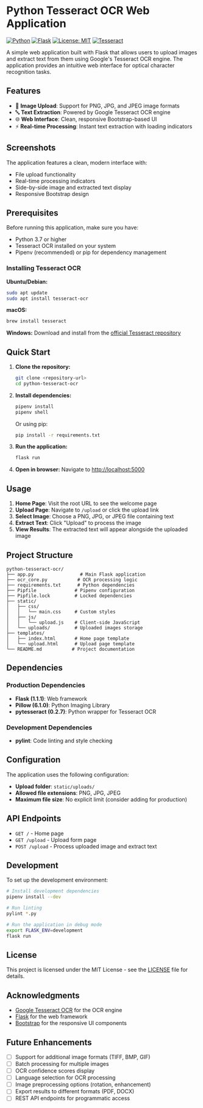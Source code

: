 # Python Tesseract OCR Web Application

[![Python](https://img.shields.io/badge/python-3.7-blue.svg)](https://www.python.org/downloads/)
[![Flask](https://img.shields.io/badge/flask-1.1.1-green.svg)](https://flask.palletsprojects.com/)
[![License: MIT](https://img.shields.io/badge/License-MIT-yellow.svg)](https://opensource.org/licenses/MIT)
[![Tesseract](https://img.shields.io/badge/tesseract-OCR-orange.svg)](https://github.com/tesseract-ocr/tesseract)

A simple web application built with Flask that allows users to upload images and extract text from them using Google's Tesseract OCR engine. The application provides an intuitive web interface for optical character recognition tasks.

## Features

- 📸 **Image Upload**: Support for PNG, JPG, and JPEG image formats
- 🔤 **Text Extraction**: Powered by Google Tesseract OCR engine
- 🌐 **Web Interface**: Clean, responsive Bootstrap-based UI
- ⚡ **Real-time Processing**: Instant text extraction with loading indicators

## Screenshots

The application features a clean, modern interface with:
- File upload functionality
- Real-time processing indicators
- Side-by-side image and extracted text display
- Responsive Bootstrap design

## Prerequisites

Before running this application, make sure you have:

- Python 3.7 or higher
- Tesseract OCR installed on your system
- Pipenv (recommended) or pip for dependency management

### Installing Tesseract OCR

**Ubuntu/Debian:**
```bash
sudo apt update
sudo apt install tesseract-ocr
```

**macOS:**
```bash
brew install tesseract
```

**Windows:**
Download and install from the [official Tesseract repository](https://github.com/UB-Mannheim/tesseract/wiki)

## Quick Start

1. **Clone the repository:**
   ```bash
   git clone <repository-url>
   cd python-tesseract-ocr
   ```

2. **Install dependencies:**
   ```bash
   pipenv install
   pipenv shell
   ```

   Or using pip:
   ```bash
   pip install -r requirements.txt
   ```

3. **Run the application:**
   ```bash
   flask run
   ```

4. **Open in browser:**
   Navigate to [http://localhost:5000](http://localhost:5000)

## Usage

1. **Home Page**: Visit the root URL to see the welcome page
2. **Upload Page**: Navigate to `/upload` or click the upload link
3. **Select Image**: Choose a PNG, JPG, or JPEG file containing text
4. **Extract Text**: Click "Upload" to process the image
5. **View Results**: The extracted text will appear alongside the uploaded image

## Project Structure

```
python-tesseract-ocr/
├── app.py                 # Main Flask application
├── ocr_core.py           # OCR processing logic
├── requirements.txt      # Python dependencies
├── Pipfile              # Pipenv configuration
├── Pipfile.lock         # Locked dependencies
├── static/
│   ├── css/
│   │   └── main.css     # Custom styles
│   ├── js/
│   │   └── upload.js    # Client-side JavaScript
│   └── uploads/         # Uploaded images storage
├── templates/
│   ├── index.html       # Home page template
│   └── upload.html      # Upload page template
└── README.md           # Project documentation
```

## Dependencies

### Production Dependencies
- **Flask (1.1.1)**: Web framework
- **Pillow (6.1.0)**: Python Imaging Library
- **pytesseract (0.2.7)**: Python wrapper for Tesseract OCR

### Development Dependencies
- **pylint**: Code linting and style checking

## Configuration

The application uses the following configuration:
- **Upload folder**: `static/uploads/`
- **Allowed file extensions**: PNG, JPG, JPEG
- **Maximum file size**: No explicit limit (consider adding for production)

## API Endpoints

- `GET /` - Home page
- `GET /upload` - Upload form page
- `POST /upload` - Process uploaded image and extract text

## Development

To set up the development environment:

```bash
# Install development dependencies
pipenv install --dev

# Run linting
pylint *.py

# Run the application in debug mode
export FLASK_ENV=development
flask run
```

## License

This project is licensed under the MIT License - see the [LICENSE](LICENSE) file for details.

## Acknowledgments

- [Google Tesseract OCR](https://github.com/tesseract-ocr/tesseract) for the OCR engine
- [Flask](https://flask.palletsprojects.com/) for the web framework
- [Bootstrap](https://getbootstrap.com/) for the responsive UI components

## Future Enhancements

- [ ] Support for additional image formats (TIFF, BMP, GIF)
- [ ] Batch processing for multiple images
- [ ] OCR confidence scores display
- [ ] Language selection for OCR processing
- [ ] Image preprocessing options (rotation, enhancement)
- [ ] Export results to different formats (PDF, DOCX)
- [ ] REST API endpoints for programmatic access
